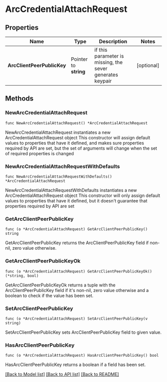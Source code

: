 # ArcCredentialAttachRequest

## Properties

Name | Type | Description | Notes
------------ | ------------- | ------------- | -------------
**ArcClientPeerPublicKey** | Pointer to **string** | if this parameter is missing, the sever generates keypair | [optional] 

## Methods

### NewArcCredentialAttachRequest

`func NewArcCredentialAttachRequest() *ArcCredentialAttachRequest`

NewArcCredentialAttachRequest instantiates a new ArcCredentialAttachRequest object
This constructor will assign default values to properties that have it defined,
and makes sure properties required by API are set, but the set of arguments
will change when the set of required properties is changed

### NewArcCredentialAttachRequestWithDefaults

`func NewArcCredentialAttachRequestWithDefaults() *ArcCredentialAttachRequest`

NewArcCredentialAttachRequestWithDefaults instantiates a new ArcCredentialAttachRequest object
This constructor will only assign default values to properties that have it defined,
but it doesn't guarantee that properties required by API are set

### GetArcClientPeerPublicKey

`func (o *ArcCredentialAttachRequest) GetArcClientPeerPublicKey() string`

GetArcClientPeerPublicKey returns the ArcClientPeerPublicKey field if non-nil, zero value otherwise.

### GetArcClientPeerPublicKeyOk

`func (o *ArcCredentialAttachRequest) GetArcClientPeerPublicKeyOk() (*string, bool)`

GetArcClientPeerPublicKeyOk returns a tuple with the ArcClientPeerPublicKey field if it's non-nil, zero value otherwise
and a boolean to check if the value has been set.

### SetArcClientPeerPublicKey

`func (o *ArcCredentialAttachRequest) SetArcClientPeerPublicKey(v string)`

SetArcClientPeerPublicKey sets ArcClientPeerPublicKey field to given value.

### HasArcClientPeerPublicKey

`func (o *ArcCredentialAttachRequest) HasArcClientPeerPublicKey() bool`

HasArcClientPeerPublicKey returns a boolean if a field has been set.


[[Back to Model list]](../README.md#documentation-for-models) [[Back to API list]](../README.md#documentation-for-api-endpoints) [[Back to README]](../README.md)


